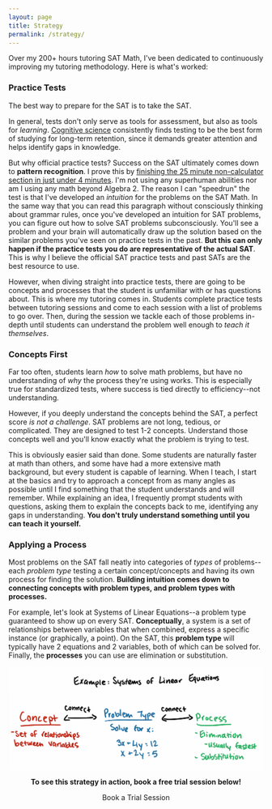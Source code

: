```yaml
---
layout: page
title: Strategy
permalink: /strategy/
---
```


<!-- Required for booking embed -->
<script>
  (function (C, A, L) {
    let p = function (a, ar) {
      a.q.push(ar);
    };
    let d = C.document;
    C.Cal =
      C.Cal ||
      function () {
        let cal = C.Cal;
        let ar = arguments;
        if (!cal.loaded) {
          cal.ns = {};
          cal.q = cal.q || [];
          d.head.appendChild(d.createElement("script")).src = A;
          cal.loaded = true;
        }
        if (ar[0] === L) {
          const api = function () {
            p(api, arguments);
          };
          const namespace = ar[1];
          api.q = api.q || [];
          typeof namespace === "string" ? (cal.ns[namespace] = api) && p(api, ar) : p(cal, ar);
          return;
        }
        p(cal, ar);
      };
    })(window, "https://cal.com/embed.js", "init");
    Cal("init")
  </script>

Over my 200+ hours tutoring SAT Math, I've been dedicated to continuously improving my tutoring methodology. Here is what's worked:

<h3>Practice Tests</h3>
The best way to prepare for the SAT is to take the SAT.

In general, tests don't only serve as tools for assessment, but also as tools for *learning*. <a href="https://www.ncbi.nlm.nih.gov/pmc/articles/PMC6920642/#:~:text=Testing%20or%20retrieval,eg%2C%20marginal%20knowledge).">Cognitive science</a> consistently finds testing to be the best form of studying for long-term retention, since it demands greater attention and helps identify gaps in knowledge. 

But why official practice tests? Success on the SAT ultimately comes down to **pattern recognition**. I prove this by <a href="https://www.youtube.com/watch?v=JgANv_aeJkQ">finishing the 25 minute non-calculator section in just under 4 minutes</a>. I'm not using any superhuman abilities nor am I using any math beyond Algebra 2. The reason I can "speedrun" the test is that I've developed an *intuition* for the problems on the SAT Math. In the same way that you can read this paragraph without consciously thinking about grammar rules, once you've developed an intuition for SAT problems, you can figure out how to solve SAT problems subconsciously. You'll see a problem and your brain will automatically draw up the solution based on the similar problems you've seen on practice tests in the past. **But this can only happen if the practice tests you do are representative of the actual SAT**. This is why I believe the official SAT practice tests and past SATs are the best resource to use. 

However, when diving straight into practice tests, there are going to be concepts and processes that the student is unfamiliar with or has questions about. This is where my tutoring comes in. Students complete practice tests between tutoring sessions and come to each session with a list of problems to go over. Then, during the session we tackle each of those problems in-depth until students can understand the problem well enough to *teach it themselves*.

<h3>Concepts First</h3>

Far too often, students learn *how* to solve math problems, but have no understanding of *why* the process they're using works. This is especially true for standardized tests, where success is tied directly to efficiency--not understanding.

However, if you deeply understand the concepts behind the SAT, a perfect score *is not a challenge*. SAT problems are not long, tedious, or complicated. They are designed to test 1-2 concepts. Understand those concepts well and you'll know exactly what the problem is trying to test.

This is obviously easier said than done. Some students are naturally faster at math than others, and some have had a more extensive math background, but every student is capable of learning. When I teach, I start at the basics and try to approach a concept from as many angles as possible until I find something that the student understands and will remember. While explaining an idea, I frequently prompt students with questions, asking them to explain the concepts back to me, identifying any gaps in understanding. **You don't truly understand something until you can teach it yourself.**

<h3>Applying a Process</h3>

Most problems on the SAT fall neatly into categories of *types* of problems--each *problem type* testing a certain concept/concepts and having its own process for finding the solution. **Building intuition comes down to connecting concepts with problem types, and problem types with processes.**

For example, let's look at Systems of Linear Equations--a problem type guaranteed to show up on every SAT. **Conceptually**, a system is a set of relationships between variables that when combined, express a specific instance (or graphically, a point). On the SAT, this **problem type** will typically have 2 equations and 2 variables, both of which can be solved for. Finally, the **processes** you can use are elimination or substitution.

<img src="/images/connection.png" align="center">

<div align="center">
<p><b>To see this strategy in action, book a free trial session below!</b></p>
<a data-cal-link="ericwolpert/trial" class="button button--large section-button">Book a Trial Session</a>
</div>



<!--
<div class="gallery-box">
  <div class="gallery">
    <img src="/images/100.jpg" loading="lazy">
    <img src="/images/105.jpg" loading="lazy">
    <img src="/images/103.jpg" loading="lazy">
  </div>
  <em>Gallery / <a href="https://unsplash.com/" target="_blank">Unsplash</a></em>
</div>
-->